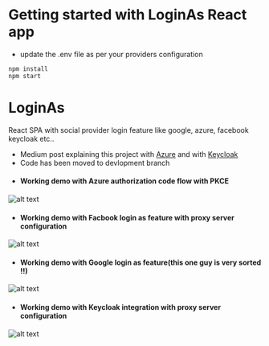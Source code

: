 # Getting started with LoginAs React app

- update the .env file as per your providers configuration
```
npm install
npm start
```
# LoginAs
React SPA with social provider login feature like google, azure, facebook keycloak etc..
- Medium post explaining this project with [Azure](https://js.plainenglish.io/secure-react-spa-using-azure-endpoints-with-authorization-code-flow-847f47f972d) and with [Keycloak](https://js.plainenglish.io/secure-react-spa-using-keycloak-with-openid-connect-a25e2ad51743)
- Code has been moved to devlopment branch 
- #### Working demo with Azure authorization code flow with PKCE
![alt text](https://github.com/surya5954/LoginAs/blob/devlopment/LoginAs%20post%20content/AzureAuthFlow.gif)

- #### Working demo with Facbook login as feature with proxy server configuration
![alt text](https://github.com/surya5954/LoginAs/blob/devlopment/LoginAs%20post%20content/FacebookAuthFlow.gif)

- #### Working demo with Google login as feature(this one guy is very sorted !!)
![alt text](https://github.com/surya5954/LoginAs/blob/devlopment/LoginAs%20post%20content/GoogleAuthFlow.gif)

- #### Working demo with Keycloak integration with proxy server configuration
![alt text](https://github.com/surya5954/LoginAs/blob/devlopment/LoginAs%20post%20content/keycloakAuthFlow.gif)
